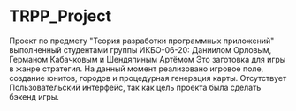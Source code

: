 # TRPP_Project
Проект по предмету "Теория разработки программных приложений" выполненный студентами группы ИКБО-06-20: Даниилом Орловым, Германом Кабачковым и Шендяпиным Артёмом
Это заготовка для игры в жанре стратегия. На данный момент реализовано игровое поле, создание юнитов, городов и процедурная генерация карты. Отсутствует Пользовательский 
интерфейс, так как цель проекта была сделать бэкенд игры.
